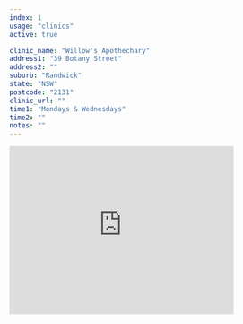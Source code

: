 ```yaml
---
index: 1
usage: "clinics"
active: true

clinic_name: "Willow's Apothechary"
address1: "39 Botany Street"
address2: ""
suburb: "Randwick"
state: "NSW"
postcode: "2131"
clinic_url: ""
time1: "Mondays & Wednesdays"
time2: ""
notes: ""
---
```

<iframe src="https://www.google.com/maps/embed?pb=!1m18!1m12!1m3!1d3310.982214088586!2d151.2348419150921!3d-33.91585732893384!2m3!1f0!2f0!3f0!3m2!1i1024!2i768!4f13.1!3m3!1m2!1s0x6b12b21f76bffd25%3A0x8f273fbdec1cf2fc!2s39%20Botany%20St%2C%20Randwick%20NSW%202031!5e0!3m2!1sen!2sau!4v1595678740780!5m2!1sen!2sau" width="400" height="300" frameborder="0" style="border:0;" allowfullscreen="" aria-hidden="false" tabindex="0"></iframe>
